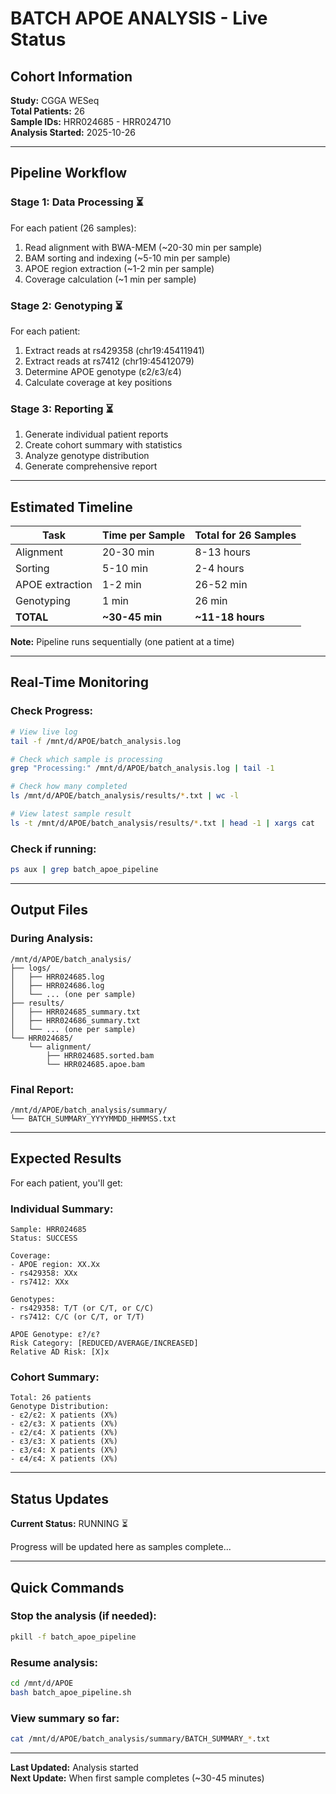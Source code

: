 # BATCH APOE ANALYSIS - Live Status

## Cohort Information

**Study:** CGGA WESeq  
**Total Patients:** 26  
**Sample IDs:** HRR024685 - HRR024710  
**Analysis Started:** 2025-10-26  

---

## Pipeline Workflow

### Stage 1: Data Processing ⏳
For each patient (26 samples):
1. Read alignment with BWA-MEM (~20-30 min per sample)
2. BAM sorting and indexing (~5-10 min per sample)
3. APOE region extraction (~1-2 min per sample)
4. Coverage calculation (~1 min per sample)

### Stage 2: Genotyping ⏳
For each patient:
1. Extract reads at rs429358 (chr19:45411941)
2. Extract reads at rs7412 (chr19:45412079)
3. Determine APOE genotype (ε2/ε3/ε4)
4. Calculate coverage at key positions

### Stage 3: Reporting ⏳
1. Generate individual patient reports
2. Create cohort summary with statistics
3. Analyze genotype distribution
4. Generate comprehensive report

---

## Estimated Timeline

| Task | Time per Sample | Total for 26 Samples |
|------|----------------|----------------------|
| Alignment | 20-30 min | 8-13 hours |
| Sorting | 5-10 min | 2-4 hours |
| APOE extraction | 1-2 min | 26-52 min |
| Genotyping | 1 min | 26 min |
| **TOTAL** | **~30-45 min** | **~11-18 hours** |

**Note:** Pipeline runs sequentially (one patient at a time)

---

## Real-Time Monitoring

### Check Progress:
```bash
# View live log
tail -f /mnt/d/APOE/batch_analysis.log

# Check which sample is processing
grep "Processing:" /mnt/d/APOE/batch_analysis.log | tail -1

# Check how many completed
ls /mnt/d/APOE/batch_analysis/results/*.txt | wc -l

# View latest sample result
ls -t /mnt/d/APOE/batch_analysis/results/*.txt | head -1 | xargs cat
```

### Check if running:
```bash
ps aux | grep batch_apoe_pipeline
```

---

## Output Files

### During Analysis:
```
/mnt/d/APOE/batch_analysis/
├── logs/
│   ├── HRR024685.log
│   ├── HRR024686.log
│   └── ... (one per sample)
├── results/
│   ├── HRR024685_summary.txt
│   ├── HRR024686_summary.txt
│   └── ... (one per sample)
└── HRR024685/
    └── alignment/
        ├── HRR024685.sorted.bam
        └── HRR024685.apoe.bam
```

### Final Report:
```
/mnt/d/APOE/batch_analysis/summary/
└── BATCH_SUMMARY_YYYYMMDD_HHMMSS.txt
```

---

## Expected Results

For each patient, you'll get:

### Individual Summary:
```
Sample: HRR024685
Status: SUCCESS

Coverage:
- APOE region: XX.Xx
- rs429358: XXx
- rs7412: XXx

Genotypes:
- rs429358: T/T (or C/T, or C/C)
- rs7412: C/C (or C/T, or T/T)

APOE Genotype: ε?/ε?
Risk Category: [REDUCED/AVERAGE/INCREASED]
Relative AD Risk: [X]x
```

### Cohort Summary:
```
Total: 26 patients
Genotype Distribution:
- ε2/ε2: X patients (X%)
- ε2/ε3: X patients (X%)
- ε2/ε4: X patients (X%)
- ε3/ε3: X patients (X%)
- ε3/ε4: X patients (X%)
- ε4/ε4: X patients (X%)
```

---

## Status Updates

**Current Status:** RUNNING ⏳

Progress will be updated here as samples complete...

---

## Quick Commands

### Stop the analysis (if needed):
```bash
pkill -f batch_apoe_pipeline
```

### Resume analysis:
```bash
cd /mnt/d/APOE
bash batch_apoe_pipeline.sh
```

### View summary so far:
```bash
cat /mnt/d/APOE/batch_analysis/summary/BATCH_SUMMARY_*.txt
```

---

**Last Updated:** Analysis started  
**Next Update:** When first sample completes (~30-45 minutes)


